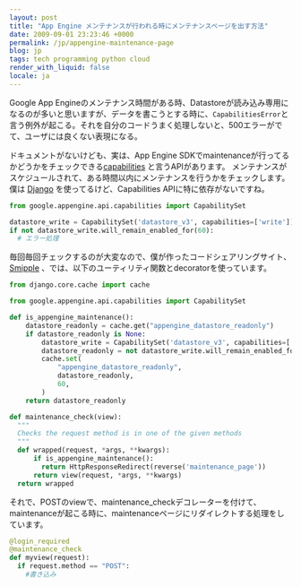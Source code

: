 ```yaml
---
layout: post
title: "App Engine メンテナンスが行われる時にメンテナンスページを出す方法"
date: 2009-09-01 23:23:46 +0000
permalink: /jp/appengine-maintenance-page
blog: jp
tags: tech programming python cloud
render_with_liquid: false
locale: ja
---
```


Google App Engineのメンテナンス時間がある時、Datastoreが読み込み専用になるのが多いと思いますが、データを書こうとする時に、`CapabilitiesError`と言う例外が起こる。それを自分のコードうまく処理しないと、500エラーがでて、ユーザには良くない表現になる。

ドキュメントがないけども、実は、App Engine SDKでmaintenanceが行ってるかどうかをチェックできる[capabilities](http://code.google.com/p/googleappengine/source/browse/trunk/python/google/appengine/api/capabilities/__init__.py)
と言うAPIがあります。 メンテナンスがスケジュールされて、ある時間以内にメンテナンスを行うかをチェックします。僕は
[Django](http://djangoproject.jp/) を使ってるけど、Capabilities APIに特に依存がないですね。

```python
from google.appengine.api.capabilities import CapabilitySet

datastore_write = CapabilitySet('datastore_v3', capabilities=['write'])
if not datastore_write.will_remain_enabled_for(60):
  # エラー処理
```

毎回毎回チェックするのが大変なので、僕が作ったコードシェアリングサイト、 [Smipple](http://www.smipple.net)
、では、以下のユーティリティ関数とdecoratorを使っています。

```python
from django.core.cache import cache

from google.appengine.api.capabilities import CapabilitySet

def is_appengine_maintenance():
    datastore_readonly = cache.get("appengine_datastore_readonly")
    if datastore_readonly is None:
        datastore_write = CapabilitySet('datastore_v3', capabilities=['write'])
        datastore_readonly = not datastore_write.will_remain_enabled_for(60)
        cache.set(
            "appengine_datastore_readonly",
            datastore_readonly,
            60,
        )
    return datastore_readonly

def maintenance_check(view):
  """
  Checks the request method is in one of the given methods
  """
  def wrapped(request, *args, **kwargs):
      if is_appengine_maintenance():
        return HttpResponseRedirect(reverse('maintenance_page'))
      return view(request, *args, **kwargs)
  return wrapped
```

それで、POSTのviewで、maintenance_checkデコレーターを付けて、maintenanceが起こる時に、maintenanceページにリダイレクトする処理をしています。

```python
@login_required
@maintenance_check
def myview(request):
  if request.method == "POST":
    #書き込み
```
